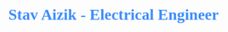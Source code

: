 ## 
<h1 align="center" style="color:#3F8EFc; font-family:Georgia, serif;">
Stav Aizik - Electrical Engineer 
</h1>

<!--
**stav-aizik/stav-aizik** is a ✨ _special_ ✨ repository because its `README.md` (this file) appears on your GitHub profile.

Here are some ideas to get you started:

- 🔭 I’m currently working on ...
- 🌱 I’m currently learning ...
- 👯 I’m looking to collaborate on ...
- 🤔 I’m looking for help with ...
- 💬 Ask me about ...
- 📫 How to reach me: ...
- 😄 Pronouns: ...
- ⚡ Fun fact: ...
-->
